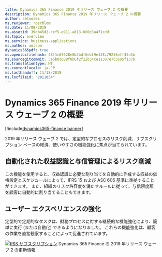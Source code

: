 ```yaml
---
title: Dynamics 365 Finance 2019 年リリース ウェーブ 2 の概要
description: Dynamics 365 Finance 2019 年リリース ウェーブ 2 の概要
author: relnotes
ms.reviewer: roschlom
ms.date: 11/08/2019
ms.assetid: 39db45d2-ccf5-e911-a813-000d3a4f1cdd
ms.topic: overview
ms.service: business-applications
ms.author: aolson
dynamics365pdf: true
ms.openlocfilehash: 48f1c67628e0b3bdf6ebf9e138c79236eff43e3b
ms.sourcegitcommit: 3a5b0c688f0b6f2f22b54ce11307e7c3605f137b
ms.translationtype: HT
ms.contentlocale: ja-JP
ms.lasthandoff: 11/18/2019
ms.locfileid: "2811034"
---
```

# <a name="overview-of-dynamics-365-finance-2019-release-wave-2"></a>Dynamics 365 Finance 2019 年リリース ウェーブ 2 の概要
[!include[dynamics365-finance banner](../includes/dynamics365-finance.md)]

<!--overview start-->
2019 年リリース ウェーブ 2 では、定型的なプロセスのリスク削減、サブスクリプション ベースの経済、使いやすさの機能強化に焦点が当てられています。

## <a name="reduce-risk-with-automated-revenue-recognition-and-credit-management"></a>自動化された収益認識と与信管理によるリスク削減
この機能を使用すると、収益認識に必要な割り当てを自動的に作成する収益の価格設定とスケジュールによって、IFRS 15 および ASC 606 基準に準拠することができます。 また、組織のリスク許容度を満たすルールに従って、与信限度額を顧客に自動的に割り当てることもできます。

## <a name="enhancing-the-user-experience"></a>ユーザー エクスペリエンスの強化
定型的で定期的なタスクは、財務プロセスに対する継続的な機能強化により、簡単に実行 (または自動化) できるようになりました。 これらの機能強化は、顧客の作業を直接観察することによって促進されています。 


[![RSS サブスクリプション](/dynamics365-release-plan/media/feed-icon.png "RSS サブスクリプション")](https://docs.microsoft.com/api/search/rss?locale=en-us&$filter=scopes%2Fany(t%3A%20t%20eq%20%27dynamics365-finance-192%27)) Dynamics 365 Finance の 2019 年リリース ウェーブ 2 の更新情報
<!--overview end-->